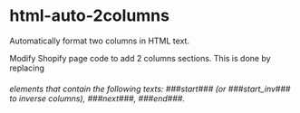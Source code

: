 # html-auto-2columns
Automatically format two columns in HTML text.

Modify Shopify page code to add 2 columns sections. This is done by
replacing <h6> elements that contain the following texts:
###start### (or ###start_inv### to inverse columns), ###next###, ###end###.
